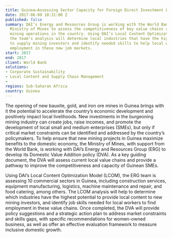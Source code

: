 ```yaml
---
title: Guinea—Assessing Sector Capacity for Foreign Direct Investment Linkages
date: 2017-06-09 18:31:00 Z
published: false
summary: DAI’s Energy and Resources Group is working with the World Bank and Guinea’s
  Ministry of Mines to assess the competitiveness of key value chains related to new
  mining operations in the country. Using DAI’s Local Content Optimization Model,
  the team’s analysis will determine local industries that have the highest potential
  to supply mining investors and identify needed skills to help local workers find
  employment in these new job markets.
start: 2017
end: 2017
client: World Bank
solutions:
- Corporate Sustainability
- Local Content and Supply Chain Management
- 
regions: Sub-Saharan Africa
country: Guinea
---
```


The opening of new bauxite, gold, and iron ore mines in Guinea brings with it the potential to accelerate the country’s economic development and positively impact local livelihoods. New investments in the burgeoning mining industry can create jobs, raise incomes, and promote the development of local small and medium enterprises (SMEs), but only if critical market constraints can be identified and addressed by the country’s policymakers. To help ensure that new mining projects in Guinea maximize benefits to the domestic economy, the Ministry of Mines, with support from the World Bank, is working with DAI’s Energy and Resources Group (ERG) to develop its Domestic Value Addition policy (DVA). As a key guiding document, the DVA will assess current local value chains and provide a pathway to improve the competitiveness and capacity of Guinean SMEs.

Using DAI’s Local Content Optimization Model (LCOM), the ERG team is assessing 10 commercial sectors in Guinea, including construction services, equipment manufacturing, logistics, machine maintenance and repair, and food catering, among others. The LCOM analysis will help to determine which industries have the highest potential to provide local content to new mining investors, and identify job skills needed for local workers to find employment in these value chains. Once completed, the DVA will provide policy suggestions and a strategic action plan to address market constraints and skills gaps, with specific recommendations for women-owned business, as well as offer an effective evaluation framework to measure inclusive domestic growth.